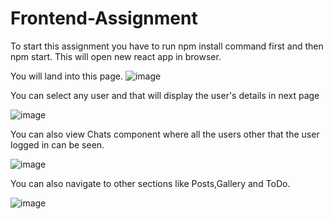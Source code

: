 # Frontend-Assignment

To start this assignment you have to run npm install command first and then npm start.
This will open new react app in browser.

You will land into this page.
![image](https://user-images.githubusercontent.com/122368774/224273088-6d329b5d-b14f-42b1-8679-59651f8ae1dc.png)



You can select any user and that will display the user's details in next page

![image](https://user-images.githubusercontent.com/122368774/224272855-2ba4328c-011d-4528-a557-15b58c658b38.png)


You can also view Chats component where all the users other that the user logged in can be seen.

![image](https://user-images.githubusercontent.com/122368774/224270487-d26437a1-a8ba-4803-841e-279a162d00b7.png)

You can also navigate to other sections like Posts,Gallery and ToDo.

![image](https://user-images.githubusercontent.com/122368774/224270758-0c709e70-14a6-4023-b3e3-2a421c665781.png)

